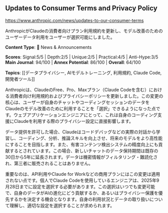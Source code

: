 ## Updates to Consumer Terms and Privacy Policy

https://www.anthropic.com/news/updates-to-our-consumer-terms

AnthropicがClaudeの消費者向けプラン利用規約を更新し、モデル改善のためのユーザーデータ利用をユーザーが選択可能にしました。

**Content Type**: 📰 News & Announcements

**Scores**: Signal:5/5 | Depth:2/5 | Unique:2/5 | Practical:4/5 | Anti-Hype:3/5
**Main Journal**: 94/100 | **Annex Potential**: 86/100 | **Overall**: 64/100

**Topics**: [[データプライバシー, AIモデルトレーニング, 利用規約, Claude Code, 開発者ツール]]

Anthropicは、ClaudeのFree、Pro、Maxプラン（Claude Codeを含む）における消費者向け利用規約およびプライバシーポリシーを更新しました。この変更の核心は、ユーザーが自身のチャットやコーディングセッションのデータをClaudeのモデル改善のために利用することを「選択」できるようになった点です。ウェブアプリケーションエンジニアにとって、これは自身のコーディング支援にClaudeを利用する際のプライバシー設定に直接影響します。

データ提供を許可した場合、Claudeはコードデバッグなどの実際の対話から学習し、コーディング、分析、推論スキルを向上させ、将来のモデルをより高性能にすることを目指します。また、有害コンテンツ検出システムの精度向上にも貢献するとされています。この場合、新しいチャットのデータ保持期間は既存の30日から5年に延長されます。データは機密情報がフィルタリング・難読化され、第三者に販売されることはありません。

重要なのは、API利用やClaude for Workなどの商用プランにはこの変更は適用されない点です。個人でClaude Codeを使用しているエンジニアは、2025年9月28日までに設定を選択する必要があります。この選択はいつでも変更可能で、自身のデータがAIの進化にどう貢献するか、あるいはプライバシー保護を優先するかを決定する機会となります。自身の利用状況とデータの取り扱いについて理解し、適切な設定を選択することが求められます。